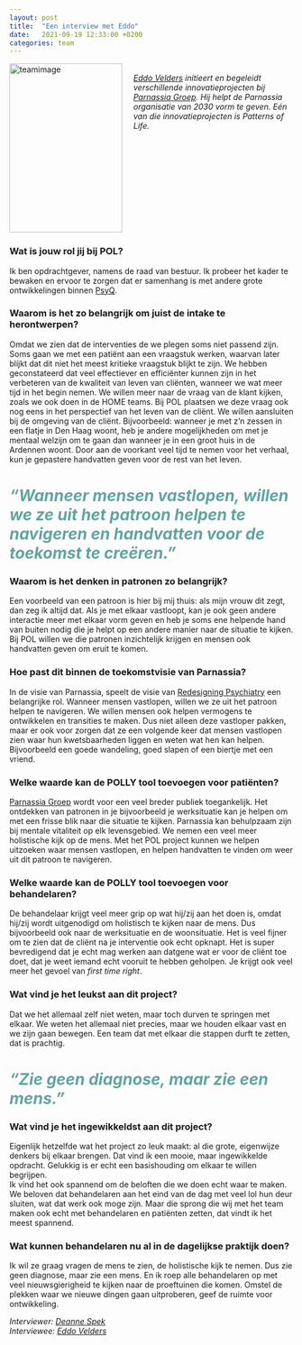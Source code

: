 ```yaml
---
layout: post
title:  "Een interview met Eddo"
date:   2021-09-19 12:33:00 +0200
categories: team
---
```

<style type="text/css">
  img[alt=teamimage] {
   width:200px;
   height:300px;
   float:left;
   margin-right: 20px;
}
</style>

![teamimage](/assets/team/eddo.jpg)

<br>*[Eddo Velders] initieert en begeleidt verschillende innovatieprojecten bij
[Parnassia Groep]. Hij helpt de Parnassia organisatie van 2030 vorm te geven.
Eén van die innovatieprojecten is Patterns of Life.*
<div style="clear: both;"></div>

### Wat is jouw rol jij bij POL?
Ik ben opdrachtgever, namens de raad van bestuur. Ik probeer het kader te bewaken en ervoor te zorgen dat er samenhang is met andere grote ontwikkelingen binnen [PsyQ].

### Waarom is het zo belangrijk om juist de intake te herontwerpen?
Omdat we zien dat de interventies de we plegen soms niet passend zijn. Soms gaan we met een patiënt aan een vraagstuk werken, waarvan later blijkt dat dit niet het meest kritieke vraagstuk blijkt te zijn. We hebben geconstateerd dat veel effectiever en efficiënter kunnen zijn in het verbeteren van de kwaliteit van leven van cliënten, wanneer we wat meer tijd in het begin nemen. We willen meer naar de vraag van de klant kijken, zoals we ook doen in de HOME teams. Bij POL plaatsen we deze vraag ook nog eens in het perspectief van het leven van de cliënt. We willen aansluiten bij de omgeving van de cliënt. Bijvoorbeeld: wanneer je met z’n zessen in een flatje in Den Haag woont, heb je andere mogelijkheden om met je mentaal welzijn om te gaan dan wanneer je in een groot huis in de Ardennen woont. Door aan de voorkant veel tijd te nemen voor het verhaal, kun je gepastere handvatten geven voor de rest van het leven.

# <span style="color:#62A59F">*“Wanneer mensen vastlopen, willen we ze uit het patroon helpen te navigeren en handvatten voor de toekomst te creëren.”*</span>

### Waarom is het denken in patronen zo belangrijk?
Een voorbeeld van een patroon is hier bij mij thuis: als mijn vrouw dit zegt, dan zeg ik altijd dat. Als je met elkaar vastloopt, kan je ook geen andere interactie meer met elkaar vorm geven en heb je soms ene helpende hand van buiten nodig die je helpt op een andere manier naar de situatie te kijken. Bij POL willen we die patronen inzichtelijk krijgen en mensen ook handvatten geven om eruit te komen.

### Hoe past dit binnen de toekomstvisie van Parnassia?
In de visie van Parnassia, speelt de visie van [Redesigning Psychiatry] een belangrijke rol. Wanneer mensen vastlopen, willen we ze uit het patroon helpen te navigeren. We willen mensen ook helpen vermogens te ontwikkelen en transities te maken. Dus niet alleen deze vastloper pakken, maar er ook voor zorgen dat ze een volgende keer dat mensen vastlopen zien waar hun kwetsbaarheden liggen en weten wat hen kan helpen. Bijvoorbeeld een goede wandeling, goed slapen of een biertje met een vriend.

### Welke waarde kan de POLLY tool toevoegen voor patiënten?
[Parnassia Groep] wordt voor een veel breder publiek toegankelijk. Het ontdekken van patronen in je bijvoorbeeld je werksituatie kan je helpen om met een frisse blik naar die situatie te kijken. Parnassia kan behulpzaam zijn bij mentale vitaliteit op elk levensgebied. We nemen een veel meer holistische kijk op de mens. Met het POL project kunnen we helpen uitzoeken waar mensen vastlopen, en helpen handvatten te vinden om weer uit dit patroon te navigeren.

### Welke waarde kan de POLLY tool toevoegen voor behandelaren?
De behandelaar krijgt veel meer grip op wat hij/zij aan het doen is, omdat hij/zij wordt uitgenodigd om holistisch te kijken naar de mens. Dus bijvoorbeeld ook naar de werksituatie en de woonsituatie. Het is veel fijner om te zien dat de cliënt na je interventie ook echt opknapt. Het is super bevredigend dat je echt mag werken aan datgene wat er voor de cliënt toe doet, dat je weet iemand echt vooruit te hebben geholpen. Je krijgt ook veel meer het gevoel van *first time right*.

### Wat vind je het leukst aan dit project?
Dat we het allemaal zelf niet weten, maar toch durven te springen met elkaar. We weten het allemaal niet precies, maar we houden elkaar vast en we zijn gaan bewegen. Een team dat met elkaar die stappen durft te zetten, dat is prachtig.

# <span style="color:#62A59F">*“Zie geen diagnose, maar zie een mens.”*</span>

### Wat vind je het ingewikkeldst aan dit project?
Eigenlijk hetzelfde wat het project zo leuk maakt: al die grote, eigenwijze denkers bij elkaar brengen. Dat vind ik een mooie, maar ingewikkelde opdracht. Gelukkig is er echt een basishouding om elkaar te willen begrijpen.<br>
Ik vind het ook spannend om de beloften die we doen echt waar te maken. We beloven dat behandelaren aan het eind van de dag met veel lol hun deur sluiten, wat dat werk ook moge zijn. Maar die sprong die wij met het team maken ook echt met behandelaren en patiënten zetten, dat vindt ik het meest spannend.


### Wat kunnen behandelaren nu al in de dagelijkse praktijk doen?
Ik wil ze graag vragen de mens te zien, de holistische kijk te nemen. Dus zie geen diagnose, maar zie een mens. En ik roep alle behandelaren op met veel nieuwsgierigheid te kijken naar de proeftuinen die komen. Omstel de plekken waar we nieuwe dingen gaan uitproberen, geef de ruimte voor ontwikkeling.

*Interviewer: [Deanne Spek]*<br>
*Interviewee: [Eddo Velders]*

[PsyQ]: https://www.psyq.nl/
[Parnassia Groep]: https://www.parnassiagroep.nl/
[Redesigning Psychiatry]: https://www.redesigningpsychiatry.org/
[Eddo Velders]: https://www.patternsoflife.nl/team/eddo
[Deanne Spek]: https://www.patternsoflife.nl/team/deanne
